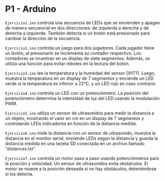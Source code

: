# P1 - Arduino

`Ejercicio1.ino` controla una secuencia de LEDs que se encienden y apagan de manera secuencial en dos direcciones: de izquierda a derecha y de derecha a izquierda. También detecta si un botón está presionado para cambiar la dirección de la secuencia.

`Ejercicio2.ino` controla un juego para dos jugadores. Cada jugador tiene un botón, al presionarlo se incrementa su contador respectivo. Los contadores se muestran en un display de siete segmentos. Además, se utiliza una función para evitar rebotes en la lectura del botón.

`Ejercicio3.ino` lee la temperatura y la humedad del sensor DHT11. Luego, muestra la temperatura en un display de 7 segmentos y enciende un LED verde si la temperatura es inferior a 22°C, y un LED rojo en caso contrario.

`Ejercicio4.ino` controla un LED con un potenciómetro. La posición del potenciómetro determina la intensidad de luz del LED usando la modulación PWM.

`Ejercicio5.ino`  utiliza un sensor de ultrasonidos para medir la distancia a un objeto, mostrando el valor en cm en un display de 7 segmentos y controlando LEDs indicadores en función de la distancia medida.

`Ejercicio6.ino` mide la distancia con un sensor de ultrasonido, muestra la distancia en el monitor serial, enciende LEDs según la distancia y guarda la distancia medida en una tarjeta SD conectada en un archivo llamado "distances.txt".

`Ejercicio7.ino` controla un motor paso a paso usando potenciómetros para la posición y velocidad. Un sensor de ultrasonidos evita obstáculos. El motor se mueve a la posición deseada si no hay obstáculos, deteniéndose si los detecta.
